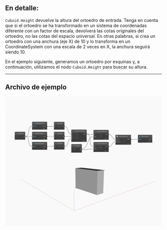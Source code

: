 ## En detalle:
`Cuboid.Height` devuelve la altura del ortoedro de entrada. Tenga en cuenta que si el ortoedro se ha transformado en un sistema de coordenadas diferente con un factor de escala, devolverá las cotas originales del ortoedro, no las cotas del espacio universal. En otras palabras, si crea un ortoedro con una anchura (eje X) de 10 y lo transforma en un CoordinateSystem con una escala de 2 veces en X, la anchura seguirá siendo 10.

En el ejemplo siguiente, generamos un ortoedro por esquinas y, a continuación, utilizamos el nodo `Cuboid.Height` para buscar su altura.

___
## Archivo de ejemplo

![Height](./Autodesk.DesignScript.Geometry.Cuboid.Height_img.jpg)

